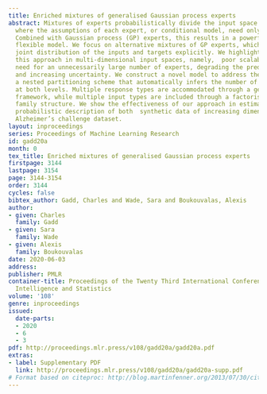 ```yaml
---
title: Enriched mixtures of generalised Gaussian process experts
abstract: Mixtures of experts probabilistically divide the input space into regions,
  where the assumptions of each expert, or conditional model, need only hold locally.
  Combined with Gaussian process (GP) experts, this results in a powerful and highly
  flexible model. We focus on alternative mixtures of GP experts, which  model the
  joint distribution of the inputs and targets explicitly. We highlight issues of
  this approach in multi-dimensional input spaces, namely,  poor scalability and the
  need for an unnecessarily large number of experts, degrading the predictive performance
  and increasing uncertainty. We construct a novel model to address these issues through
  a nested partitioning scheme that automatically infers the number of components
  at both levels. Multiple response types are accommodated through a generalised GP
  framework, while multiple input types are included through a factorised exponential
  family structure. We show the effectiveness of our approach in estimating a parsimonious
  probabilistic description of both  synthetic data of increasing dimension and an
  Alzheimer’s challenge dataset.
layout: inproceedings
series: Proceedings of Machine Learning Research
id: gadd20a
month: 0
tex_title: Enriched mixtures of generalised Gaussian process experts
firstpage: 3144
lastpage: 3154
page: 3144-3154
order: 3144
cycles: false
bibtex_author: Gadd, Charles and Wade, Sara and Boukouvalas, Alexis
author:
- given: Charles
  family: Gadd
- given: Sara
  family: Wade
- given: Alexis
  family: Boukouvalas
date: 2020-06-03
address: 
publisher: PMLR
container-title: Proceedings of the Twenty Third International Conference on Artificial
  Intelligence and Statistics
volume: '108'
genre: inproceedings
issued:
  date-parts:
  - 2020
  - 6
  - 3
pdf: http://proceedings.mlr.press/v108/gadd20a/gadd20a.pdf
extras:
- label: Supplementary PDF
  link: http://proceedings.mlr.press/v108/gadd20a/gadd20a-supp.pdf
# Format based on citeproc: http://blog.martinfenner.org/2013/07/30/citeproc-yaml-for-bibliographies/
---
```

